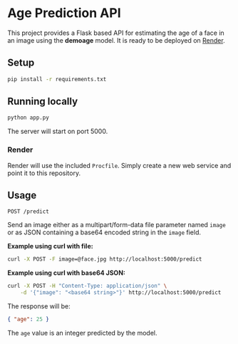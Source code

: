 # Age Prediction API

This project provides a Flask based API for estimating the age of a face in an image using the **demoage** model. It is ready to be deployed on [Render](https://render.com/).

## Setup

```bash
pip install -r requirements.txt
```

## Running locally

```bash
python app.py
```

The server will start on port 5000.

### Render

Render will use the included `Procfile`. Simply create a new web service and point it to this repository.

## Usage

`POST /predict`

Send an image either as a multipart/form-data file parameter named `image` or as JSON containing a base64 encoded string in the `image` field.

**Example using curl with file:**
```bash
curl -X POST -F image=@face.jpg http://localhost:5000/predict
```

**Example using curl with base64 JSON:**
```bash
curl -X POST -H "Content-Type: application/json" \
    -d '{"image": "<base64 string>"}' http://localhost:5000/predict
```

The response will be:

```json
{ "age": 25 }
```

The `age` value is an integer predicted by the model.
